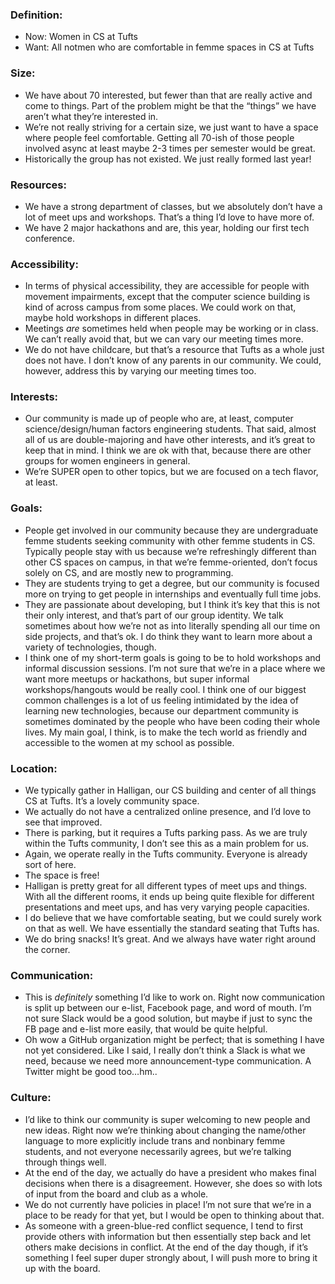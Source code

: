### Definition:
- Now: Women in CS at Tufts
- Want: All notmen who are comfortable in femme spaces in CS at Tufts

### Size:
- We have about 70 interested, but fewer than that are really active and come to things. Part of the problem might be that the “things” we have aren’t what they’re interested in.
- We’re not really striving for a certain size, we just want to have a space where people feel comfortable. Getting all 70-ish of those people involved async at least maybe 2-3 times per semester would be great.
- Historically the group has not existed. We just really formed last year!

### Resources: 
- We have a strong department of classes, but we absolutely don’t have a lot of meet ups and workshops. That’s a thing I’d love to have more of. 
- We have 2 major hackathons and are, this year, holding our first tech conference.

### Accessibility: 
- In terms of physical accessibility, they are accessible for people with movement impairments, except that the computer science building is kind of across campus from some places. We could work on that, maybe hold workshops in different places.
- Meetings *are* sometimes held when people may be working or in class. We can’t really avoid that, but we can vary our meeting times more.
- We do not have childcare, but that’s a resource that Tufts as a whole just does not have. I don’t know of any parents in our community. We could, however, address this by varying our meeting times too.

### Interests:
- Our community is made up of people who are, at least, computer science/design/human factors engineering students. That said, almost all of us are double-majoring and have other interests, and it’s great to keep that in mind. I think we are ok with that, because there are other groups for women engineers in general.
- We’re SUPER open to other topics, but we are focused on a tech flavor, at least.

### Goals:
- People get involved in our community because they are undergraduate femme students seeking community with other femme students in CS. Typically people stay with us because we’re refreshingly different than other CS spaces on campus, in that we’re femme-oriented, don’t focus solely on CS, and are mostly new to programming.
- They are students trying to get a degree, but our community is focused more on trying to get people in internships and eventually full time jobs.
- They are passionate about developing, but I think it’s key that this is not their only interest, and that’s part of our group identity. We talk sometimes about how we’re not as into literally spending all our time on side projects, and that’s ok. I do think they want to learn more about a variety of technologies, though.
- I think one of my short-term goals is going to be to hold workshops and informal discussion sessions. I’m not sure that we’re in a place where we want more meetups or hackathons, but super informal workshops/hangouts would be really cool. I think one of our biggest common challenges is a lot of us feeling intimidated by the idea of learning new technologies, because our department community is sometimes dominated by the people who have been coding their whole lives. My main goal, I think, is to make the tech world as friendly and accessible to the women at my school as possible.

### Location:
- We typically gather in Halligan, our CS building and center of all things CS at Tufts. It’s a lovely community space.
- We actually do not have a centralized online presence, and I’d love to see that improved.
- There is parking, but it requires a Tufts parking pass. As we are truly within the Tufts community, I don’t see this as a main problem for us.
- Again, we operate really in the Tufts community. Everyone is already sort of here.
- The space is free!
- Halligan is pretty great for all different types of meet ups and things. With all the different rooms, it ends up being quite flexible for different presentations and meet ups, and has very varying people capacities.
- I do believe that we have comfortable seating, but we could surely work on that as well. We have essentially the standard seating that Tufts has.
- We do bring snacks! It’s great. And we always have water right around the corner.

### Communication:
- This is _definitely_ something I’d like to work on. Right now communication is split up between our e-list, Facebook page, and word of mouth. I’m not sure Slack would be a good solution, but maybe if just to sync the FB page and e-list more easily, that would be quite helpful.
- Oh wow a GitHub organization might be perfect; that is something I have not yet considered. Like I said, I really don’t think a Slack is what we need, because we need more announcement-type communication. A Twitter might be good too…hm..

### Culture:
- I’d like to think our community is super welcoming to new people and new ideas. Right now we’re thinking about changing the name/other language to more explicitly include trans and nonbinary femme students, and not everyone necessarily agrees, but we’re talking through things well.
- At the end of the day, we actually do have a president who makes final decisions when there is a disagreement. However, she does so with lots of input from the board and club as a whole.
- We do not currently have policies in place! I’m not sure that we’re in a place to be ready for that yet, but I would be open to thinking about that.
- As someone with a green-blue-red conflict sequence, I tend to first provide others with information but then essentially step back and let others make decisions in conflict. At the end of the day though, if it’s something I feel super duper strongly about, I will push more to bring it up with the board. 

